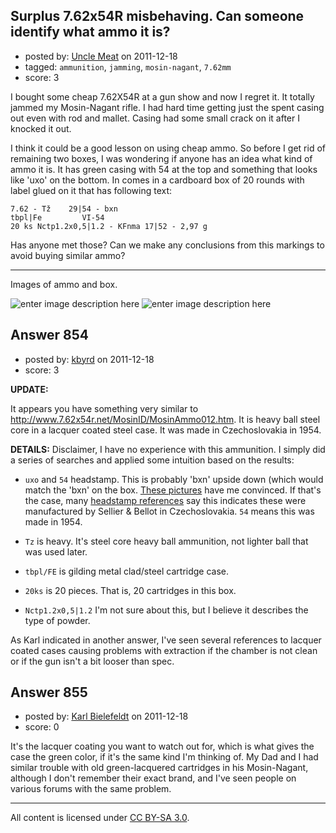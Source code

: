 ## Surplus 7.62x54R misbehaving. Can someone identify what ammo it is?

- posted by: [Uncle Meat](https://stackexchange.com/users/-1/49-uncle-meat) on 2011-12-18
- tagged: `ammunition`, `jamming`, `mosin-nagant`, `7.62mm`
- score: 3

I bought some cheap 7.62X54R at a gun show and now I regret it. It totally jammed my Mosin-Nagant rifle. I had hard time getting just the spent casing out even with rod and mallet. Casing had some small crack on it after I knocked it out. 

I think it could be a good lesson on using cheap ammo.
So before I get rid of remaining two boxes, I was wondering if anyone has an idea what kind of ammo it is. It has green casing with 54 at the top and something that looks like 'uxo' on the bottom. In comes in a cardboard box of 20 rounds with label glued on it that has following text:

    7.62 - Tž    29|54 - bxn
    tbpl|Fe         VI-54
    20 ks Nctp1.2x0,5|1.2 - KFnma 17|52 - 2,97 g

Has anyone met those?
Can we make any conclusions from this markings to avoid buying similar ammo?

---------
Images of ammo and box.

![enter image description here][1]
![enter image description here][2]


  [1]: http://i.stack.imgur.com/7wqT1.jpg
  [2]: http://i.stack.imgur.com/ukWOH.jpg


## Answer 854

- posted by: [kbyrd](https://stackexchange.com/users/-1/37-kbyrd) on 2011-12-18
- score: 3

**UPDATE:**

It appears you have something very similar to http://www.7.62x54r.net/MosinID/MosinAmmo012.htm. It is heavy ball steel core in a lacquer coated steel case. It was made in Czechoslovakia in 1954. 


**DETAILS:**
Disclaimer, I have no experience with this ammunition. I simply did a series of searches and applied some intuition based on the results:

- `uxo` and `54` headstamp. This is probably 'bxn' upside down (which would match the 'bxn' on the box. [These pictures](http://62x54r.net/MosinID/MosinAmmoID06.htm) have me convinced. If that's the case, many [headstamp references](http://cartridgecollectors.org/headstampcodes.htm) say this indicates these were manufactured by Sellier & Bellot in Czechoslovakia. `54` means this was made in 1954. 

- `Tz` is heavy. It's steel core heavy ball ammunition, not lighter ball that was used later.

- `tbpl/FE` is gilding metal clad/steel cartridge case.

- `20ks` is 20 pieces. That is, 20 cartridges in this box.

- `Nctp1.2x0,5|1.2` I'm not sure about this, but I believe it describes the type of powder.


As Karl indicated in another answer, I've seen several references to lacquer coated cases causing problems with extraction if the chamber is not clean or if the gun isn't a bit looser than spec.


## Answer 855

- posted by: [Karl Bielefeldt](https://stackexchange.com/users/-1/288-karl-bielefeldt) on 2011-12-18
- score: 0

It's the lacquer coating you want to watch out for, which is what gives the case the green color, if it's the same kind I'm thinking of.  My Dad and I had similar trouble with old green-lacquered cartridges in his Mosin-Nagant, although I don't remember their exact brand, and I've seen people on various forums with the same problem.



---

All content is licensed under [CC BY-SA 3.0](https://creativecommons.org/licenses/by-sa/3.0/).
